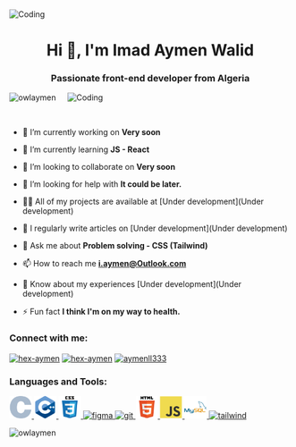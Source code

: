 <img align="center" alt="Coding" width="100%" height="280" src="https://cdn.dribbble.com/users/1040798/screenshots/15685874/media/aa9588469e19517c2b94b1addd15d11d.gif">
<h1 align="center">Hi 👋, I'm Imad Aymen Walid</h1>
<h3 align="center">Passionate front-end developer from Algeria</h3>
<img align="right" alt="Coding" width="400" src="https://analyticsindiamag.com/wp-content/uploads/2018/12/developer-dribbble.gif">
<p align="left"> <img src="https://komarev.com/ghpvc/?username=owlaymen&label=Profile%20views&color=0e75b6&style=flat" alt="owlaymen" /> </p>

<p align="left"> <a href="https://twitter.com/" target="blank"><img src="https://img.shields.io/twitter/follow/?logo=twitter&style=for-the-badge" alt="" /></a> </p>

- 🔭 I’m currently working on **Very soon**

- 🌱 I’m currently learning **JS - React**

- 👯 I’m looking to collaborate on **Very soon**

- 🤝 I’m looking for help with **It could be later.**

- 👨‍💻 All of my projects are available at [Under development](Under development)

- 📝 I regularly write articles on [Under development](Under development)

- 💬 Ask me about **Problem solving - CSS (Tailwind)**

- 📫 How to reach me **i.aymen@Outlook.com**

- 📄 Know about my experiences [Under development](Under development)

- ⚡ Fun fact **I think I'm on my way to health.**

<h3 align="left">Connect with me:</h3>
<p align="left">

<a href="https://mail.google.com/mail/u/0/#hex-aymen" target="blank"><img align="center" src="https://img.icons8.com/?size=100&id=Cjuj2uISMdQ1&format=png&color=000000" alt="hex-aymen" height="50" width="50" /></a>
<a href="https://linkedin.com/in/hex-aymen" target="blank"><img align="center" src="https://raw.githubusercontent.com/rahuldkjain/github-profile-readme-generator/master/src/images/icons/Social/linked-in-alt.svg" alt="hex-aymen" height="30" width="40" /></a>
<a href="https://instagram.com/aymenll333" target="blank"><img align="center" src="https://raw.githubusercontent.com/rahuldkjain/github-profile-readme-generator/master/src/images/icons/Social/instagram.svg" alt="aymenll333" height="30" width="40" /></a>
</p>

<h3 align="left">Languages and Tools:</h3>
<p align="left"> <a href="https://www.cprogramming.com/" target="_blank" rel="noreferrer"> <img src="https://raw.githubusercontent.com/devicons/devicon/master/icons/c/c-original.svg" alt="c" width="40" height="40"/> </a> <a href="https://www.w3schools.com/cpp/" target="_blank" rel="noreferrer"> <img src="https://raw.githubusercontent.com/devicons/devicon/master/icons/cplusplus/cplusplus-original.svg" alt="cplusplus" width="40" height="40"/> </a> <a href="https://www.w3schools.com/css/" target="_blank" rel="noreferrer"> <img src="https://raw.githubusercontent.com/devicons/devicon/master/icons/css3/css3-original-wordmark.svg" alt="css3" width="40" height="40"/> </a> <a href="https://www.figma.com/" target="_blank" rel="noreferrer"> <img src="https://www.vectorlogo.zone/logos/figma/figma-icon.svg" alt="figma" width="40" height="40"/> </a> <a href="https://git-scm.com/" target="_blank" rel="noreferrer"> <img src="https://www.vectorlogo.zone/logos/git-scm/git-scm-icon.svg" alt="git" width="40" height="40"/> </a> <a href="https://www.w3.org/html/" target="_blank" rel="noreferrer"> <img src="https://raw.githubusercontent.com/devicons/devicon/master/icons/html5/html5-original-wordmark.svg" alt="html5" width="40" height="40"/> </a> <a href="https://developer.mozilla.org/en-US/docs/Web/JavaScript" target="_blank" rel="noreferrer"> <img src="https://raw.githubusercontent.com/devicons/devicon/master/icons/javascript/javascript-original.svg" alt="javascript" width="40" height="40"/> </a> <a href="https://www.mysql.com/" target="_blank" rel="noreferrer"> <img src="https://raw.githubusercontent.com/devicons/devicon/master/icons/mysql/mysql-original-wordmark.svg" alt="mysql" width="40" height="40"/> </a> <a href="https://tailwindcss.com/" target="_blank" rel="noreferrer"> <img src="https://www.vectorlogo.zone/logos/tailwindcss/tailwindcss-icon.svg" alt="tailwind" width="40" height="40"/> </a> </p>

<p><img align="left" src="https://github-readme-stats.vercel.app/api/top-langs?username=owlaymen&show_icons=true&locale=en&layout=compact" alt="owlaymen" /></p>





